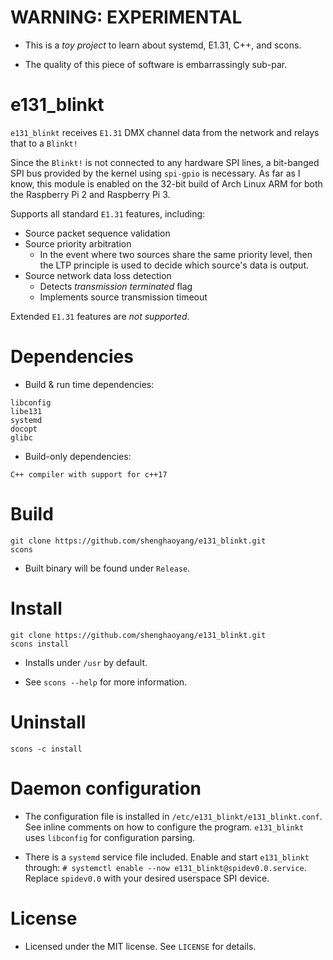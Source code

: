 # WARNING: EXPERIMENTAL

- This is a _toy project_ to learn about systemd, 
  E1.31, C++, and scons.

- The quality of this piece of software is embarrassingly sub-par.

# e131_blinkt

``e131_blinkt`` receives ``E1.31`` DMX channel data from the network and relays that to a ``Blinkt!``

Since the ``Blinkt!`` is not connected to any hardware SPI lines, a bit-banged SPI bus provided by the
kernel using ``spi-gpio`` is necessary. As far as I know, this module is enabled on the 32-bit build of
Arch Linux ARM for both the Raspberry Pi 2 and Raspberry Pi 3.

Supports all standard ``E1.31`` features, including:

- Source packet sequence validation
- Source priority arbitration
    - In the event where two sources share the same priority level, then the LTP principle is used
      to decide which source's data is output.
- Source network data loss detection
    - Detects _transmission terminated_ flag
    - Implements source transmission timeout
        
Extended ``E1.31`` features are _not supported_.

# Dependencies

- Build & run time dependencies:

```
libconfig
libe131
systemd
docopt
glibc
```

- Build-only dependencies:


```
C++ compiler with support for c++17
```

# Build
```
git clone https://github.com/shenghaoyang/e131_blinkt.git
scons
```

- Built binary will be found under ``Release``.

# Install

```
git clone https://github.com/shenghaoyang/e131_blinkt.git
scons install
```

- Installs under ``/usr`` by default.

- See ``scons --help`` for more information.

# Uninstall

```
scons -c install
```

# Daemon configuration

- The configuration file is installed in 
  ``/etc/e131_blinkt/e131_blinkt.conf``. See inline
  comments on how to configure the program. ``e131_blinkt`` uses
  ``libconfig`` for configuration parsing.

- There is a ``systemd`` service file included. Enable and start
  ``e131_blinkt`` through:
  ``# systemctl enable --now e131_blinkt@spidev0.0.service``.
  Replace ``spidev0.0`` with your desired userspace SPI device.
  
# License

- Licensed under the MIT license. See ``LICENSE`` for details.
